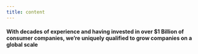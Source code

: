 ```yaml
---
title: content
---
```


#### With decades of experience and having invested in over $1 Billion of consumer companies, we’re uniquely qualified to grow companies on a global scale
